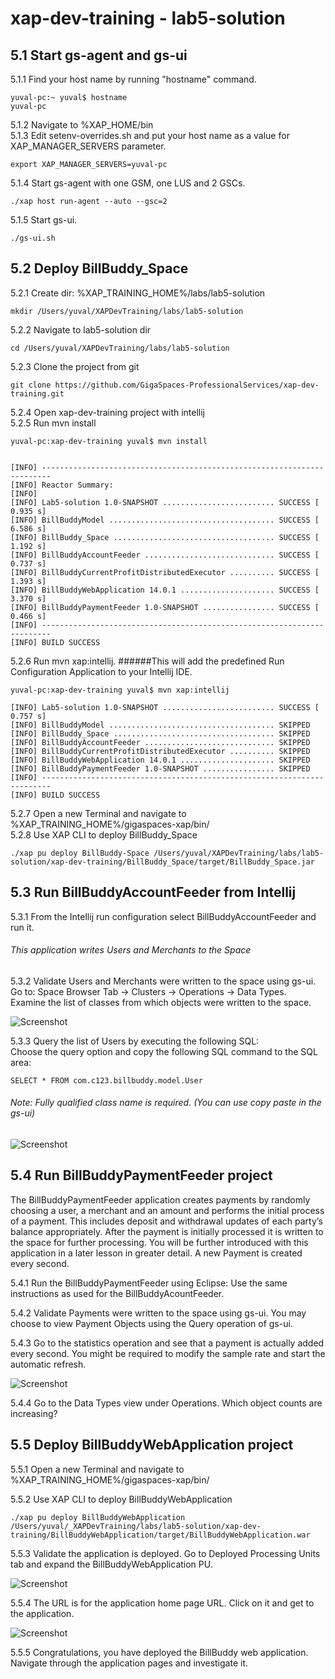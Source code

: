 # xap-dev-training - lab5-solution


## 5.1	Start gs-agent and gs-ui 

5.1.1 Find your host name by running "hostname" command.

    yuval-pc:~ yuval$ hostname
    yuval-pc

5.1.2 Navigate to %XAP_HOME/bin <br />
5.1.3 Edit setenv-overrides.sh and put your host name as a value for XAP_MANAGER_SERVERS parameter.

    export XAP_MANAGER_SERVERS=yuval-pc
        
5.1.4 Start gs-agent with one GSM, one LUS and 2 GSCs.

    ./xap host run-agent --auto --gsc=2
    
5.1.5 Start gs-ui.

    ./gs-ui.sh
    
## 5.2	Deploy BillBuddy_Space

5.2.1 Create dir: %XAP_TRAINING_HOME%/labs/lab5-solution

    mkdir /Users/yuval/XAPDevTraining/labs/lab5-solution
    
5.2.2 Navigate to lab5-solution dir

    cd /Users/yuval/XAPDevTraining/labs/lab5-solution
    
5.2.3 Clone the project from git

    git clone https://github.com/GigaSpaces-ProfessionalServices/xap-dev-training.git  
    
5.2.4 Open xap-dev-training project with intellij <br />
5.2.5 Run mvn install <br />

    yuval-pc:xap-dev-training yuval$ mvn install
    
    
    [INFO] ------------------------------------------------------------------------
    [INFO] Reactor Summary:
    [INFO] 
    [INFO] Lab5-solution 1.0-SNAPSHOT ......................... SUCCESS [  0.935 s]
    [INFO] BillBuddyModel ..................................... SUCCESS [  6.586 s]
    [INFO] BillBuddy_Space .................................... SUCCESS [  1.192 s]
    [INFO] BillBuddyAccountFeeder ............................. SUCCESS [  0.737 s]
    [INFO] BillBuddyCurrentProfitDistributedExecutor .......... SUCCESS [  1.393 s]
    [INFO] BillBuddyWebApplication 14.0.1 ..................... SUCCESS [  3.370 s]
    [INFO] BillBuddyPaymentFeeder 1.0-SNAPSHOT ................ SUCCESS [  0.466 s]
    [INFO] ------------------------------------------------------------------------
    [INFO] BUILD SUCCESS

5.2.6 Run mvn xap:intellij.
######This will add the predefined Run Configuration Application to your Intellij IDE.

    yuval-pc:xap-dev-training yuval$ mvn xap:intellij
    
    [INFO] Lab5-solution 1.0-SNAPSHOT ......................... SUCCESS [  0.757 s]
    [INFO] BillBuddyModel ..................................... SKIPPED
    [INFO] BillBuddy_Space .................................... SKIPPED
    [INFO] BillBuddyAccountFeeder ............................. SKIPPED
    [INFO] BillBuddyCurrentProfitDistributedExecutor .......... SKIPPED
    [INFO] BillBuddyWebApplication 14.0.1 ..................... SKIPPED
    [INFO] BillBuddyPaymentFeeder 1.0-SNAPSHOT ................ SKIPPED
    [INFO] ------------------------------------------------------------------------
    [INFO] BUILD SUCCESS



5.2.7 Open a new Terminal and navigate to %XAP_TRAINING_HOME%/gigaspaces-xap/bin/ <br />
5.2.8 Use XAP CLI to deploy BillBuddy_Space
 
    ./xap pu deploy BillBuddy-Space /Users/yuval/XAPDevTraining/labs/lab5-solution/xap-dev-training/BillBuddy_Space/target/BillBuddy_Space.jar

## 5.3	Run BillBuddyAccountFeeder from Intellij

5.3.1 From the Intellij run configuration select BillBuddyAccountFeeder and run it.

###### This application writes Users and Merchants to the Space
 
5.3.2 Validate Users and Merchants were written to the space using gs-ui. <br />
 Go to: Space Browser Tab -> Clusters -> Operations -> Data Types. <br />
 Examine the list of classes from which objects were written to the space.
 
![Screenshot](./Pictures/Picture1.png)

5.3.3 Query the list of Users by executing the following SQL: <br />
Choose the query option and copy the following SQL command to the SQL area: <br />

    SELECT * FROM com.c123.billbuddy.model.User
    
###### Note: Fully qualified class name is required. (You can use copy paste in the gs-ui)

![Screenshot](./Pictures/Picture2.png)

## 5.4	Run BillBuddyPaymentFeeder project
The BillBuddyPaymentFeeder application creates payments by randomly choosing a user, 
a merchant and an amount and performs the initial process of a payment. 
This includes deposit and withdrawal updates of each party’s balance appropriately. 
After the payment is initially processed it is written to the space for further processing. 
You will be further introduced with this application in a later lesson in greater detail. 
A new Payment is created every second.
 
5.4.1 Run the BillBuddyPaymentFeeder using Eclipse: 
Use the same instructions as used for the BillBuddyAcountFeeder.

5.4.2 Validate Payments were written to the space using gs-ui. 
You may choose to view Payment Objects using the Query operation of gs-ui.
 
5.4.3 Go to the statistics operation and see that a payment is actually added every second.
You might be required to modify the sample rate and start the automatic refresh.

![Screenshot](./Pictures/Picture3.png)

5.4.4 Go to the Data Types view under Operations. Which object counts are increasing?

## 5.5 Deploy BillBuddyWebApplication project

5.5.1 Open a new Terminal and navigate to %XAP_TRAINING_HOME%/gigaspaces-xap/bin/

5.5.2 Use XAP CLI to deploy BillBuddyWebApplication
 
    ./xap pu deploy BillBuddyWebApplication /Users/yuval/_XAPDevTraining/labs/lab5-solution/xap-dev-training/BillBuddyWebApplication/target/BillBuddyWebApplication.war

5.5.3 Validate the application is deployed. 
Go to Deployed Processing Units tab and expand the BillBuddyWebApplication PU.

![Screenshot](./Pictures/Picture4.png)

5.5.4 The URL is for the application home page URL. 
Click on it and get to the application. 

![Screenshot](./Pictures/Picture5.png)

5.5.5 Congratulations, you have deployed the BillBuddy web application. 
Navigate through the application pages and investigate it.
